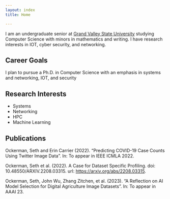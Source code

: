 ```yaml
---
layout: index
title: Home

---
```


I am an undergraduate senior at [Grand Valley State University](https://www.gvsu.edu/) studying Computer Science with minors in mathematics and writing. I have research interests in IOT, cyber security,  and networking. 

## Career Goals
I plan to pursue a Ph.D. in Computer Science with an emphasis in systems and networking, IOT, and security 

## Research Interests
* Systems
* Networking
* HPC
* Machine Learning

## Publications

Ockerman, Seth and Erin Carrier (2022). “Predicting COVID-19 Case Counts Using Twitter Image Data”. In: To appear in IEEE ICMLA 2022.

Ockerman, Seth et al. (2022). A Case for Dataset Specific Profiling. doi: 10.48550/ARXIV.2208.03315. url: https://arxiv.org/abs/2208.03315.

Ockerman, Seth, John Wu, Zhang Zitchen, et al. (2023). “A Reflection on AI Model Selection for Digital Agriculture Image Datasets”. In: To appear in AAAI 23.
